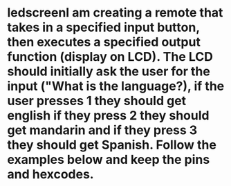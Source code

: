 # ledscreenI am creating a remote that takes in a specified input button, then executes a specified output function (display on LCD). The LCD should initially ask the user for the input ("What is the language?), if the user presses 1 they should get english if they press 2 they should get mandarin and if they press 3 they should get Spanish. Follow the examples below and keep the pins and hexcodes.
